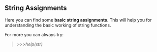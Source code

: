 ## String Assignments

Here you can find some **basic string assignments**. This will help you for understanding the basic working of string functions.


For more you can always try:
> *>>>help(str)*
